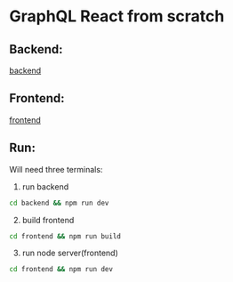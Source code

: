 # GraphQL React from scratch

## Backend:

[backend](./backend/readme.backend.md)

## Frontend:

[frontend](./frontend/readme.frontend.md)

## Run:

Will need three terminals:

1. run backend

```.bash
cd backend && npm run dev
```

2. build frontend

```.bash
cd frontend && npm run build
```

3. run node server(frontend)

```.bash
cd frontend && npm run dev
```
